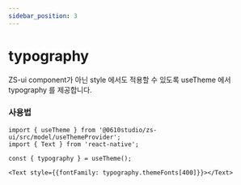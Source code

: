 ```yaml
---
sidebar_position: 3
---
```


# typography

ZS-ui component가 아닌 style 에서도 적용할 수 있도록 useTheme 에서 typography 를 제공합니다.


### 사용법

```tsx
import { useTheme } from '@0610studio/zs-ui/src/model/useThemeProvider';
import { Text } from 'react-native';

const { typography } = useTheme();

<Text style={{fontFamily: typography.themeFonts[400]}}></Text>
```

